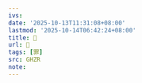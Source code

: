 ```yaml
---
ivs:
date: '2025-10-13T11:31:08+08:00'
lastmod: '2025-10-14T06:42:24+08:00'
title: 󰨙
url: 󰨙
tags: [罪]
src: GHZR
note:
---
```

